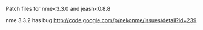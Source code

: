 Patch files for nme<3.3.0 and jeash<0.8.8

nme 3.3.2 has bug http://code.google.com/p/nekonme/issues/detail?id=239